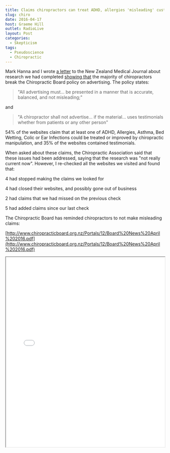 ```yaml
---
title: Claims chiropractors can treat ADHD, allergies 'misleading' customers
slug: chiro
date: 2016-04-17
host: Graeme Hill
outlet: RadioLive
layout: Post
categories:
  - Skepticism
tags:
  - Pseudoscience
  - Chiropractic
---
```


Mark Hanna and I wrote [a letter](https://www.nzma.org.nz/journal/read-the-journal/all-issues/2010-2019/2016/vol-129-no-1432-1-april-2016/6856) to the New Zealand Medical Journal about research we had completed [showing that](http://www.stuff.co.nz/national/health/78433012/Claims-chiropractors-can-treat-ADHD-allergies-misleading-customers-study) the majority of chiropractors break the Chiropractic Board policy on advertising. The policy states:

<!-- more -->

> "All advertising must... be presented in a manner that is accurate, balanced, and not misleading;"

and

> "A chiropractor shall not advertise... if the material... uses testimonials whether from patients or any other person"

54% of the websites claim that at least one of ADHD, Allergies, Asthma, Bed Wetting, Colic or Ear Infections could be treated or improved by chiropractic manipulation, and 35% of the websites contained testimonials.

When asked about these claims, the Chiropractic Association said that these issues had been addressed, saying that the research was "not really current now". However, I re-checked all the websites we visited and found that:

4 had stopped making the claims we looked for

4 had closed their websites, and possibly gone out of business

2 had claims that we had missed on the previous check

5 had added claims since our last check

The Chiropractic Board has reminded chiropractors to not make misleading claims:

[http://www.chiropracticboard.org.nz/Portals/12/Board%20News%20April%202016.pdf](http://www.chiropracticboard.org.nz/Portals/12/Board%20News%20April%202016.pdf)

<iframe src="/docs/skepticism/Board%20News%20April%202016.pdf" width="100%" height="600px" />

> The Board would like to remind all practitioners that you are personally responsible for ensuring you are abiding by and practising within all Board policies.

> The Board's primary responsibility is the protection of public health and safety; advertising that is seen to be misleading, sensational or relies on improper sources such as testimonials does not ensure public safety and is in breach of several policies and laws.

> The Board implores all practitioners to review the Advertising Policy and then closely asses all of your advertising materials- website, Facebook, flyers, handouts, print such as newspaper advertising, media advertising and business cards.

We have offered to share our data with the chiropractic board, but have not been contacted by them yet.

We will be revisiting these sites periodically to see if things improve. If not, we'll be submitting complaints to the board.

Here is the full text of the letter:

> ## [Chronic misleading online advertising by chiropractors](/docs/skepticism/Hana-NZMJ-1432-FINAL.pdf)
>
> In March 2016, the Chiropractic Board of Australia—the Australian regulator of chiropractors—published a Statement on advertising relating to unsubstantiated claims made by many Australian chiropractors:
>
> > “Claims suggesting that manual therapy for spinal problems can assist with general wellness and/or benefit a variety of paediatric syndromes and organic conditions are not supported by satisfactory evidence. This includes claims relating to developmental and behavioural disorders, ADHD, autistic spectrum disorders, asthma, infantile colic, bedwetting, ear infections and digestive problems.”[^1]
>
> The phenomenon of chiropractors making claims that are not supported by evidence is not new, nor is it restricted to Australia. In 2010, Ernst and Gilbey evaluated 200 websites advertising chiropractors based in Australia, Canada, New Zealand, the UK, and the US, and found that 190 of them made unsubstantiated claims regarding one or more of the specific conditions they were looking for.[^2]
>
> In 2015, we systematically evaluated 137 websites for chiropractic clinics based in New Zealand, taken from the first 30 pages of Google search results for “Chiropractor New Zealand”. We looked for claims that chiropractic manipulation can treat or improve ADHD, allergies, bed wetting, colic, or ear infections, as well as for any health testimonials used to promote their services.
>
> These conditions were chosen because we had previously observed chiropractors failing, when challenged via complaints to the Advertising Standards Authority, to provide evidence to substantiate claims that these conditions can be treated with chiropractic. Our own review of the literature also failed to find satisfactory evidence to substantiate any of these claims.
>
> There is regulation in place to prevent misleading and unsubstantiated claims being made in advertisements. Both the Fair Trading Act 1986[^3] and the Advertising Standards Authority’s Codes of practice[^4] have clauses prohibiting misleading and unsubstantiated claims. The New Zealand Chiropractic Board’s Advertising Policy also requires that:
>
> > “All advertising must… be presented in a manner that is accurate, balanced, and not misleading”[^5]
>
> Health testimonials were included in the search, as they can be both very convincing and very misleading. They are prohibited in this context by the Medicines Act 1981 Section 58(1)(c)(iii),[^6] as noted in the New Zealand Chiropractic Board’s Advertising Policy:
>
> > “A chiropractor shall not advertise any material which relates to the chiropractor’s qualifications, practices, treatment or the premises where they practice chiropractic if the material…uses testimonials whether from patients or any other person (see section on Medicines Act)”
>
> Interestingly, the Medical Council of New Zealand, whose role as the statutory regulator of medical professionals is equivalent to the New Zealand Chiropractic Board, notes in its recent proposal to amend their statement on advertising that:
>
> > “Council is proposing to prohibit the use of testimonials in medical advertising because they can be unreliable and misleading”[^7] [emphasis ours]
>
> | Claim                         | Quantity | Proportion |
> | ----------------------------- | -------- | ---------- |
> | ADHD                          | 34       | 25%        |
> | Allergies                     | 48       | 35%        |
> | Asthma                        | 54       | 39%        |
> | Bed Wetting                   | 43       | 31%        |
> | Colic                         | 59       | 43%        |
> | Ear Infections                | 55       | 40%        |
> | Any condition                 | 74       | 54%        |
> | Testimonials                  | 48       | 35%        |
> | Any condition or testimonials | 96       | 70%        |
> | Total                         | 137      | 100%       |
>
> ### Findings
>
> We found that 54% of the websites claim that at least one of the conditions could be treated or improved by chiropractic manipulation, and 35% of the websites contained health testimonials.
>
> At least in their online advertising, the majority of New Zealand chiropractors make therapeutic claims that are not substantiated by the available evidence, and many have ignored the regulations surrounding the use of health testimonials. Of the chiropractor websites we surveyed, fewer than a third of them were free from both testimonials and claims of being able to treat the conditions we checked for.
>
> Although, technically, chiropractors are regulated in New Zealand under the Health Practitioners Competence Assurance Act, our findings indicate that the regulations to ensure chiropractors in New Zealand behave ethically and legally are inadequate.
>
> Chiropractors making unsubstantiated claims when advertising their treatments is an established problem. There are regulations in place that should address this issue, but these regulations appear to have not been effective. In our opinion, the Chiropractic Board’s hands-off regulation leaves New Zealanders wide open to potentially harmful misinformation.
>
> In the interests of public safety, the New Zealand Chiropractic Board needs to follow the example set recently by the Chiropractic Board of Australia. The board should make a public statement giving clear direction to chiropractors to remove testimonials in their advertising, as well as claims to help any health condition where rigorous evidence of the efficacy of chiropractic treatment is lacking. The board should then follow through with sanctions, up to and including deregistration, for chiropractors who ignore the board’s direction.
>
> [^1]: Chiropractic Board of Australia - Statement on advertising [Internet]. Chiropracticboard.gov.au. 2016 [updated 7 Match 2016; cited 13 March 2016]. Available from: [http://www.chiropracticboard.gov.au/News/2016-03-07-statement-on-advertising.aspx](http://www.chiropracticboard.gov.au/News/2016-03-07-statement-on-advertising.aspx)
>
> [^2]: Ernst E, Gilbey A. Chiropractic claims in the English-speaking world. N Z Med J. [Internet]. 2010 [cited 13 March 2016];123(1312):36-44. Available from: [http://www.ncbi.nlm.nih.gov/pubmed/20389316](http://www.ncbi.nlm.nih.gov/pubmed/20389316)
>
> [^3]: Fair Trading Act 1986 No 121 (as at 01 March 2016), Public Act – New Zealand Legislation [Internet]. Legislation.govt.nz. 2016 [cited 15 March 2016]. Available from: [http://www.legislation.govt.nz/act/public/1986/0121/latest/whole.html](http://www.legislation.govt.nz/act/public/1986/0121/latest/whole.html)
>
> [^4]: Codes of practice - ASA - Advertising Standards Authority [Internet]. ASA - Advertising Standards Authority. 2016 [cited 15 March 2016]. Available from: [http://www.asa.co.nz/codes/](http://www.asa.co.nz/codes/)
>
> [^5]: New Zealand Chiropractic Board Advertising Policy [Internet]. Chiropracticboard.org.nz. 2016 [cited 13 March 2016]. Available from: [http://www.chiropracticboard.org.nz/Portals/12/Advertising%20Policy%20%20-%20Approved%20Nov%202015.pdf?ver=2015-12-15-104320-983](http://www.chiropracticboard.org.nz/Portals/12/Advertising%20Policy%20%20-%20Approved%20Nov%202015.pdf?ver=2015-12-15-104320-983)
>
> [^6]: Medicines Act 1981 No 118 (as at 01 March 2016), Public Act – New Zealand Legislation [Internet]. Legislation.govt.nz. 2016 [updated 1 March 2016; cited 13 March 2016]. Available from: [http://www.legislation.govt.nz/act/public/1981/0118/latest/whole.html#DLM56046](http://www.legislation.govt.nz/act/public/1981/0118/latest/whole.html#DLM56046)
>
> [^7]: Amendment to the Medical Council’s Statement on advertising in relation to the use of testimonials [Internet]. Mcnz.org.nz. 2016 [updated 8 March 2016; cited 13 March 2016]. Available from: [http://www.mcnz.org.nz/assets/News-and-Publications/Consultations/Consultation-document-Revised-statement-on-advertsing-March-2016.pdf](http://www.mcnz.org.nz/assets/News-and-Publications/Consultations/Consultation-document-Revised-statement-on-advertsing-March-2016.pdf)
